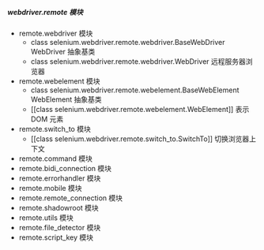 ##### webdriver.remote 模块
- remote.webdriver  模块
	- class selenium.webdriver.remote.webdriver.BaseWebDriver  WebDriver 抽象基类
	- class selenium.webdriver.remote.webdriver.WebDriver  远程服务器浏览器
- remote.webelement  模块
	- class selenium.webdriver.remote.webelement.BaseWebElement  WebElement 抽象基类
	- [[class selenium.webdriver.remote.webelement.WebElement]]  表示 DOM 元素
- remote.switch_to  模块
	- [[class selenium.webdriver.remote.switch_to.SwitchTo]]  切换浏览器上下文
- remote.command  模块
- remote.bidi_connection  模块
- remote.errorhandler  模块	
- remote.mobile  模块
- remote.remote_connection  模块	
- remote.shadowroot  模块
- remote.utils  模块
- remote.file_detector  模块
- remote.script_key  模块
